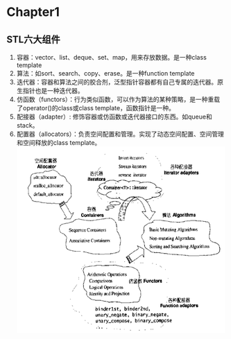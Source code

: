 # Chapter1
## **STL六大组件**  
1. 容器：vector、list、deque、set、map，用来存放数据。是一种class template  
2. 算法：如sort、search、copy、erase。是一种function template
3. 迭代器：容器和算法之间的胶合剂，泛型指针容器都有自己专属的迭代器。原生指针也是一种迭代器。
4. 仿函数（functors）：行为类似函数，可以作为算法的某种策略，是一种重载了operator()的class或class template，函数指针是一种。
5. 配接器（adapter）: 修饰容器或仿函数或迭代器接口的东西。如queue和stack。
6. 配置器（allocators）：负责空间配置和管理。实现了动态空间配置、空间管理和空间释放的class template。
![](https://raw.githubusercontent.com/AntonyChan818/STL/master/image/img1_1.png)
